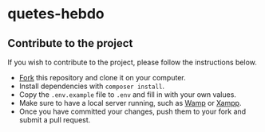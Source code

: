 # quetes-hebdo

## Contribute to the project

If you wish to contribute to the project, please follow the instructions below.
- [Fork](https://github.com/PeaceAndCubeMC/quetes-hebdo/fork) this repository and clone it on your computer.
- Install dependencies with `composer install`.
- Copy the `.env.example` file to `.env` and fill in with your own values.
- Make sure to have a local server running, such as [Wamp](https://www.wampserver.com/en/) or [Xampp](https://www.apachefriends.org/fr/index.html).
- Once you have committed your changes, push them to your fork and submit a pull request.

